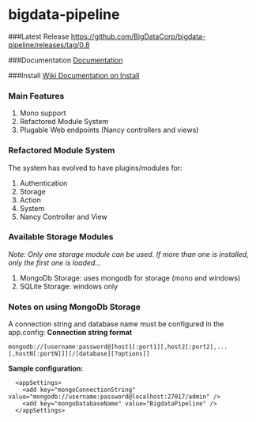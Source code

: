 bigdata-pipeline
================

###Latest Release
https://github.com/BigDataCorp/bigdata-pipeline/releases/tag/0.8

###Documentation
[Documentation](./docs/Home.md)

###Install
[Wiki Documentation on Install](../../wiki/Install)

### Main Features
1. Mono support
2. Refactored Module System
3. Plugable Web endpoints (Nancy controllers and views)

### Refactored Module System
The system has evolved to have plugins/modules for:

1. Authentication
2. Storage
3. Action
4. System
5. Nancy Controller and View

### Available Storage Modules
*Note: Only one storage module can be used. If more than one is installed, only the first one is loaded...*

1. MongoDb Storage: uses mongodb for storage (mono and windows)
2. SQLite Storage: windows only


### Notes on using MongoDb Storage
A connection string and database name must be configured in the app.config:
**Connection string format**
```
mongodb://[username:password@]host1[:port1][,host2[:port2],...[,hostN[:portN]]][/[database][?options]]
```

**Sample configuration:**
```
  <appSettings>
	<add key="mongoConnectionString" value="mongodb://username:password@localhost:27017/admin" />
	<add key="mongoDatabaseName" value="BigdataPipeline" />
  </appSettings>
```
